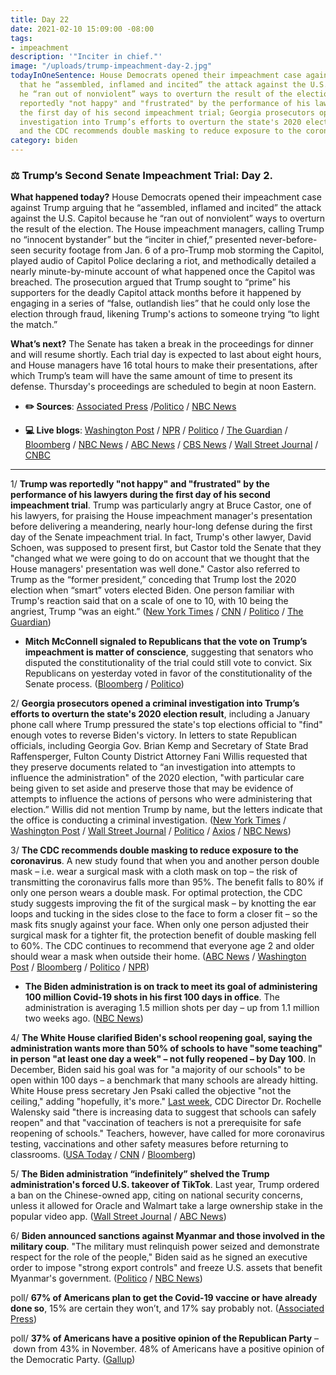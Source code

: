 ```yaml
---
title: Day 22
date: 2021-02-10 15:09:00 -08:00
tags:
- impeachment
description: '"Inciter in chief."'
image: "/uploads/trump-impeachment-day-2.jpg"
todayInOneSentence: House Democrats opened their impeachment case against Trump arguing
  that he “assembled, inflamed and incited” the attack against the U.S. Capitol because
  he “ran out of nonviolent” ways to overturn the result of the election; Trump was
  reportedly "not happy" and "frustrated" by the performance of his lawyers during
  the first day of his second impeachment trial; Georgia prosecutors opened a criminal
  investigation into Trump’s efforts to overturn the state's 2020 election result;
  and the CDC recommends double masking to reduce exposure to the coronavirus.
category: biden
---
```


### ⚖️ Trump’s Second Senate Impeachment Trial: Day 2.

**What happened today?** House Democrats opened their impeachment case against Trump arguing that he “assembled, inflamed and incited” the attack against the U.S. Capitol because he “ran out of nonviolent” ways to overturn the result of the election. The House impeachment managers, calling Trump no “innocent bystander” but the “inciter in chief,” presented never-before-seen security footage from Jan. 6 of a pro-Trump mob storming the Capitol, played audio of Capitol Police declaring a riot, and methodically detailed a nearly minute-by-minute account of what happened once the Capitol was breached. The prosecution argued that Trump sought to “prime” his supporters for the deadly Capitol attack months before it happened by engaging in a series of “false, outlandish lies” that he could only lose the election through fraud, likening Trump's actions to someone trying “to light the match.”

**What’s next?** The Senate has taken a break in the proceedings for dinner and will resume shortly. Each trial day is expected to last about eight hours, and House managers have 16 total hours to make their presentations, after which Trump’s team will have the same amount of time to present its defense. Thursday's proceedings are scheduled to begin at noon Eastern.

* **✏️ Sources**: [Associated Press](https://apnews.com/article/trump-impeachment-trial-update-2-10-2021-4f49705a5f92bd4129941ec409642ecd) /[Politico](https://www.politico.com/news/2021/02/10/trump-impeachment-trial-day-2-468291) / [NBC News](https://www.nbcnews.com/politics/donald-trump/trump-impeachment-trial-day-2-kicks-case-against-him-n1257246)

* **💻 Live blogs**: [Washington Post](https://www.washingtonpost.com/politics/2021/02/10/trump-impeachment-live-updates/) / [NPR](https://www.npr.org/sections/trump-impeachment-trial-live-updates) / [Politico](https://www.politico.com/live-news-updates/2021/02/09/trump-impeachment-trial-live-updates-online-coverage-highlights-210209) / [The Guardian](https://www.theguardian.com/us-news/live/2021/feb/10/donald-trump-impeachment-senate-trial-live-news-updates) / [Bloomberg](https://www.bloomberg.com/news/articles/2021-02-10/house-managers-get-to-present-their-case-impeachment-update?srnd=premium&sref=MIBMEEoj) / [NBC News](https://www.nbcnews.com/politics/donald-trump/live-blog/trump-impeachment-live-updates-democrats-deliver-arguments-senate-trial-n1256974) / [ABC News](https://abcnews.go.com/Politics/live-updates/trump-impeachment-trial-live-updates-senate-debate-constitutionality/?id=75741945) / [CBS News](https://www.cbsnews.com/live-updates/trump-impeachment-trial-day-2-2021-02-10/) / [Wall Street Journal](https://www.wsj.com/livecoverage/trump-second-impeachment-trial-2021-02-10?mod=hp_lead_pos5) / [CNBC](https://www.cnbc.com/2021/02/10/trump-impeachment-trial-day-2-live-updates-video.html)

---

1/ **Trump was reportedly "not happy" and "frustrated" by the performance of his lawyers during the first day of his second impeachment trial**. Trump was particularly angry at Bruce Castor, one of his lawyers, for praising the House impeachment manager's presentation before delivering a meandering, nearly hour-long defense during the first day of the Senate impeachment trial. In fact, Trump's other lawyer, David Schoen, was supposed to present first, but Castor told the Senate that they "changed what we were going to do on account that we thought that the House managers' presentation was well done." Castor also referred to Trump as the “former president,” conceding that Trump lost the 2020 election when “smart” voters elected Biden. One person familiar with Trump's reaction said that on a scale of one to 10, with 10 being the angriest, Trump “was an eight.” ([New York Times](https://www.nytimes.com/2021/02/09/us/politics/trump-bruce-castor-david-schoen.html) / [CNN](https://www.cnn.com/2021/02/09/politics/trump-impeachment-bruce-castor/index.html) / [Politico](https://www.politico.com/news/2021/02/09/trump-impeachment-team-468112) / [The Guardian](https://www.theguardian.com/us-news/2021/feb/10/trump-watching-impeachment-trial-tv-mar-a-lago))

* **Mitch McConnell signaled to Republicans that the vote on Trump’s impeachment is matter of conscience**, suggesting that senators who disputed the constitutionality of the trial could still vote to convict. Six Republicans on yesterday voted in favor of the constitutionality of the Senate process. ([Bloomberg](https://www.bloomberg.com/news/articles/2021-02-10/mcconnell-signals-to-gop-trump-impeachment-is-a-conscience-vote?sref=MIBMEEoj) / [Politico](https://www.politico.com/newsletters/playbook/2021/02/10/trump-is-furious-and-mcconnell-might-vote-to-convict-491702?nname=playbook&nid=0000014f-1646-d88f-a1cf-5f46b7bd0000&nrid=0000014e-f0ed-dd93-ad7f-f8edad790000&nlid=630318))

2/ **Georgia prosecutors opened a criminal investigation into Trump’s efforts to overturn the state's 2020 election result**, including a January phone call where Trump pressured the state's top elections official to "find" enough votes to reverse Biden's victory. In letters to state Republican officials, including Georgia Gov. Brian Kemp and Secretary of State Brad Raffensperger, Fulton County District Attorney Fani Willis requested that they preserve documents related to “an investigation into attempts to influence the administration" of the 2020 election, "with particular care being given to set aside and preserve those that may be evidence of attempts to influence the actions of persons who were administering that election.” Willis did not mention Trump by name, but the letters indicate that the office is conducting a criminal investigation. ([New York Times](https://www.nytimes.com/2021/02/10/us/politics/trump-georgia-investigation.html) / [Washington Post](https://www.washingtonpost.com/politics/in-wake-of-trump-calls-to-state-officials-georgia-prosecutors-open-criminal-investigation-into-efforts-to-subvert-election-results/2021/02/10/17709bd0-6bb3-11eb-9f80-3d7646ce1bc0_story.html) / [Wall Street Journal](https://www.wsj.com/articles/georgia-prosecutors-probe-efforts-to-influence-2020-election-11612977447) / [Politico](https://www.politico.com/news/2021/02/10/georgia-investigation-trump-ballots-468360) / [Axios](https://www.axios.com/trump-criminal-probe-georgia-prosecutors-60f4edcb-b87c-46f0-b4ba-7cff58d550bd.html) / [NBC News](https://www.nbcnews.com/politics/donald-trump/georgia-prosecutors-launch-criminal-probe-trump-s-efforts-overturn-biden-n1257272))

3/ **The CDC recommends double masking to reduce exposure to the coronavirus**. A new study found that when you and another person double mask – i.e. wear a surgical mask with a cloth mask on top – the risk of transmitting the coronavirus falls more than 95%. The benefit falls to 80% if only one person wears a double mask. For optimal protection, the CDC study suggests improving the fit of the surgical mask – by knotting the ear loops and tucking in the sides close to the face to form a closer fit – so the mask fits snugly against your face. When only one person adjusted their surgical mask for a tighter fit, the protection benefit of double masking fell to 60%. The CDC continues to recommend that everyone age 2 and older should wear a mask when outside their home. ([ABC News](https://abcnews.go.com/Politics/masks-cdc-study-finds/story?id=75789183) / [Washington Post](https://www.washingtonpost.com/health/2021/02/10/cdc-double-masks-covid/) / [Bloomberg](https://www.bloomberg.com/news/articles/2021-02-10/cdc-study-finds-double-masking-could-slow-spread-of-covid-19?sref=MIBMEEoj) / [Politico](https://www.politico.com/news/2021/02/10/cdc-coronavirus-double-masking-468319) / [NPR](https://www.npr.org/sections/coronavirus-live-updates/2021/02/10/966313710/cdc-now-recommends-double-masking-for-more-protection-against-the-coronavirus))

* **The Biden administration is on track to meet its goal of administering 100 million Covid-19 shots in his first 100 days in office**. The administration is averaging 1.5 million shots per day – up from 1.1 million two weeks ago. ([NBC News](https://www.nbcnews.com/politics/white-house/biden-admin-track-meet-goal-100m-coronavirus-shots-first-100-n1257284))

4/ **The White House clarified Biden's school reopening goal, saying the administration wants more than 50% of schools to have "some teaching" in person "at least one day a week" – not fully reopened – by Day 100**. In December, Biden said his goal was for "a majority of our schools" to be open within 100 days – a benchmark that many schools are already hitting. White House press secretary Jen Psaki called the objective "not the ceiling," adding "hopefully, it's more." [Last week](https://whatthefuckjusthappenedtoday.com/2021/02/03/day-15/#cdc-director-dr-rochelle-walensky-sa), CDC Director Dr. Rochelle Walensky said "there is increasing data to suggest that schools can safely reopen" and that "vaccination of teachers is not a prerequisite for safe reopening of schools." Teachers, however, have called for more coronavirus testing, vaccinations and other safety measures before returning to classrooms. ([USA Today](https://www.usatoday.com/story/news/politics/2021/02/09/white-house-clarifies-goals-reopening-schools-amid-pandemic/4456185001/) / [CNN](https://www.cnn.com/2021/02/10/politics/school-reopening-white-house-psaki/) / [Bloomberg](https://www.bloomberg.com/news/articles/2021-02-10/biden-s-school-opening-bid-pits-cdc-science-against-union-clout?sref=MIBMEEoj))

5/ **The Biden administration “indefinitely” shelved the Trump administration's forced U.S. takeover of TikTok**. Last year, Trump ordered a ban on the Chinese-owned app, citing on national security concerns, unless it allowed for Oracle and Walmart take a large ownership stake in the popular video app. ([Wall Street Journal](https://www.wsj.com/articles/tiktok-sale-to-oracle-walmart-is-shelved-as-biden-reviews-security-11612958401) / [ABC News](https://abcnews.go.com/Business/wireStory/report-tiktok-sale-pushed-trump-shelved-75807283))

6/ **Biden announced sanctions against Myanmar and those involved in the military coup**. "The military must relinquish power seized and demonstrate respect for the role of the people," Biden said as he signed an executive order to impose "strong export controls" and freeze U.S. assets that benefit Myanmar's government. ([Politico](https://www.politico.com/news/2021/02/10/biden-myanmar-sanctions-468401) / [NBC News](https://www.nbcnews.com/politics/white-house/biden-announces-u-s-sanctions-against-leaders-myanmar-military-coup-n1257328))

poll/ **67% of Americans plan to get the Covid-19 vaccine or have already done so**, 15% are certain they won’t, and 17% say probably not. ([Associated Press](https://apnews.com/article/ap-norc-poll-3rd-adult-skeptical-vaccine-3779574a6d45d38cfc1d8615eb176b2d))

poll/ **37% of Americans have a positive opinion of the Republican Party** – down from 43% in November. 48% of Americans have a positive opinion of the Democratic Party. ([Gallup](https://news.gallup.com/poll/329561/gop-image-slides-giving-democrats-strong-advantage.aspx))
